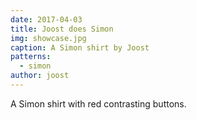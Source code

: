 ```yaml
---
date: 2017-04-03
title: Joost does Simon
img: showcase.jpg
caption: A Simon shirt by Joost
patterns:
  - simon
author: joost
---
```


A Simon shirt with red contrasting buttons.